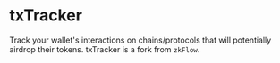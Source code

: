 # txTracker

Track your wallet's interactions on chains/protocols that will potentially airdrop their tokens. txTracker is a fork from `zkFlow`.
